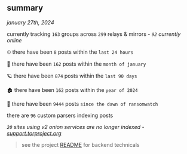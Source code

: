 
## summary
_january 27th, 2024_

currently tracking `163` groups across `299` relays & mirrors - _`92` currently online_

⏲ there have been `8` posts within the `last 24 hours`

🦈 there have been `162` posts within the `month of january`

🪐 there have been `874` posts within the `last 90 days`

🏚 there have been `162` posts within the `year of 2024`

🦕 there have been `9444` posts `since the dawn of ransomwatch`

there are `96` custom parsers indexing posts

_`20` sites using v2 onion services are no longer indexed - [support.torproject.org](https://support.torproject.org/onionservices/v2-deprecation/)_

> see the project [README](https://github.com/joshhighet/ransomwatch#ransomwatch--) for backend technicals
